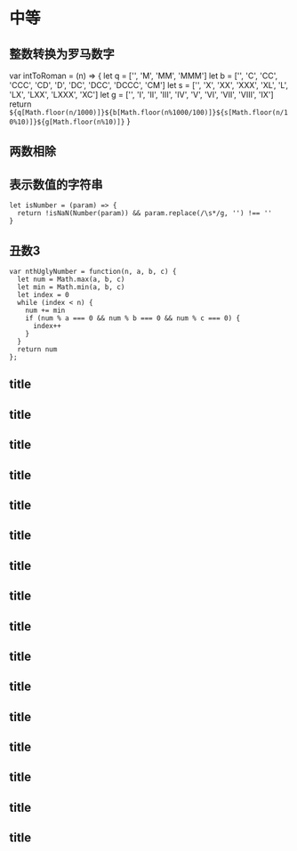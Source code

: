 # 中等
## 整数转换为罗马数字

var intToRoman = (n) => {
  let q = ['', 'M', 'MM', 'MMM']
  let b = ['', 'C', 'CC', 'CCC', 'CD', 'D', 'DC', 'DCC', 'DCCC', 'CM']
  let s = ['', 'X', 'XX', 'XXX', 'XL', 'L', 'LX', 'LXX', 'LXXX', 'XC']
  let g = ['', 'I', 'II', 'III', 'IV', 'V', 'VI', 'VII', 'VIII', 'IX']
  return `${q[Math.floor(n/1000)]}${b[Math.floor(n%1000/100)]}${s[Math.floor(n/10%10)]}${g[Math.floor(n%10)]}`
}

## 两数相除

## 表示数值的字符串

```
let isNumber = (param) => {
  return !isNaN(Number(param)) && param.replace(/\s*/g, '') !== ''
}
```

## 丑数3

```
var nthUglyNumber = function(n, a, b, c) {
  let num = Math.max(a, b, c)
  let min = Math.min(a, b, c)
  let index = 0
  while (index < n) {
    num += min
    if (num % a === 0 && num % b === 0 && num % c === 0) {
      index++
    }
  }
  return num
};
```

## title
## title
## title
## title
## title
## title
## title
## title
## title
## title
## title
## title
## title
## title
## title
## title